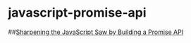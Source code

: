 # javascript-promise-api

##[Sharpening the JavaScript Saw by Building a Promise API](http://blog.theodybrothers.com/2015/03/sharpening-javascript-saw-by-building.html)
